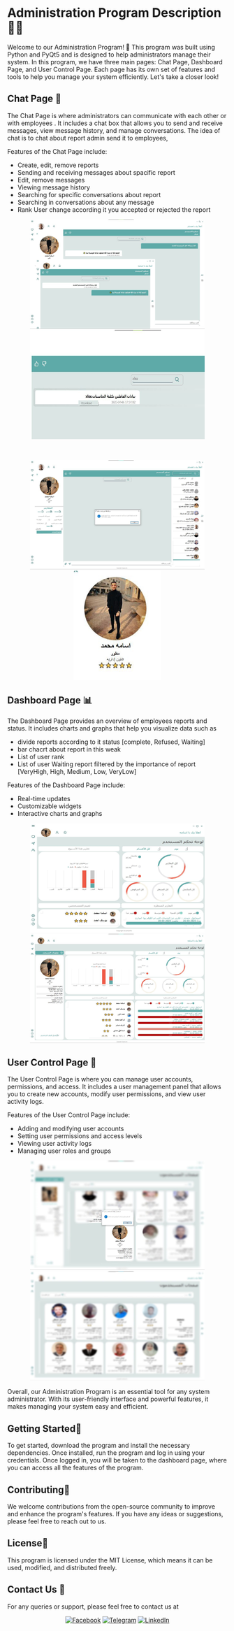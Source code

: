 # Administration Program Description 🕵️‍♀️

Welcome to our Administration Program! 🎉 This program was built using Python and PyQt5 and is designed to help administrators manage their system. In this program, we have three main pages: Chat Page, Dashboard Page, and User Control Page. Each page has its own set of features and tools to help you manage your system efficiently. Let's take a closer look! 

## Chat Page 💬

The Chat Page is where administrators can communicate with each other or with employees . It includes a chat box that allows you to send and receive messages, view message history, and manage conversations. 
The idea of chat is to chat about report admin send it to employees,  

Features of the Chat Page include:
- Create, edit, remove reports 
- Sending and receiving messages about spacific report 
- Edit, remove messages
- Viewing message history
- Searching for specific conversations about report 
- Searching in conversations about any message 
- Rank User change according it you accepted or rejected the report 

<p align="center">
  <img src="https://github.com/OsamaM0/System_Administration/blob/main/image/chat.jpg" width="400" height="250" alt="Dashboard">
  <img src="https://github.com/OsamaM0/System_Administration/blob/main/image/chatmodifi.jpg" width="400" height="250" alt="Dashboard User Page">
</p>
</br>
<p align="center">
  <img src="https://github.com/OsamaM0/System_Administration/blob/main/image/report.jpg" width="400" height="250" alt="Dashboard">
  <img src="https://github.com/OsamaM0/System_Administration/blob/main/image/userrank.jpg" width="200" height="250" alt="Dashboard User Page">
</p>

## Dashboard Page 📊

The Dashboard Page provides an overview of employees reports and status. It includes charts and graphs that help you visualize data such as 
* divide reports according to it status [complete, Refused, Waiting]
* bar chacrt about report in this weak 
* List of user rank 
* List of user Waiting report filtered by the importance of report [VeryHigh, High, Medium, Low, VeryLow]

Features of the Dashboard Page include:
- Real-time updates
- Customizable widgets
- Interactive charts and graphs

<p align="center">
  <img src="https://github.com/OsamaM0/System_Administration/blob/main/image/Dashboard.jpg" width="400" height="250" alt="Dashboard">
  <img src="https://github.com/OsamaM0/System_Administration/blob/main/image/Dashboard_userpage.jpg" width="400" height="250" alt="Dashboard User Page">
</p>


## User Control Page 👤

The User Control Page is where you can manage user accounts, permissions, and access. It includes a user management panel that allows you to create new accounts, modify user permissions, and view user activity logs. 

Features of the User Control Page include:
- Adding and modifying user accounts
- Setting user permissions and access levels
- Viewing user activity logs
- Managing user roles and groups

<p align="center">
  <img src="https://github.com/OsamaM0/System_Administration/blob/main/image/user_control.jpg" width="400" height="250" alt="Dashboard">
  <img src="https://github.com/OsamaM0/System_Administration/blob/main/image/userpage.jpg" width="400" height="250" alt="Dashboard User Page">
</p>




Overall, our Administration Program is an essential tool for any system administrator. With its user-friendly interface and powerful features, it makes managing your system easy and efficient. 

## Getting Started🚀
To get started, download the program and install the necessary dependencies. Once installed, run the program and log in using your credentials. Once logged in, you will be taken to the dashboard page, where you can access all the features of the program.

## Contributing🤝
We welcome contributions from the open-source community to improve and enhance the program's features. If you have any ideas or suggestions, please feel free to reach out to us.

## License📝
This program is licensed under the MIT License, which means it can be used, modified, and distributed freely.

## Contact Us 📧
For any queries or support, please feel free to contact us at

  
 <p align="center">
  <a href="https://www.facebook.com/profile.php?id=100010073048538&mibextid=ZbWKwL"><img src="https://img.icons8.com/color/48/000000/facebook.png" alt="Facebook"/></a>
  <a href="https://t.me/Osama_Mo7"><img src="https://img.icons8.com/color/48/000000/telegram-app.png" alt="Telegram"/></a>
  <a href="https://www.linkedin.com/in/osama-mohammed-456502205"><img src="https://img.icons8.com/color/48/000000/linkedin.png" alt="LinkedIn"/></a>
</p>
